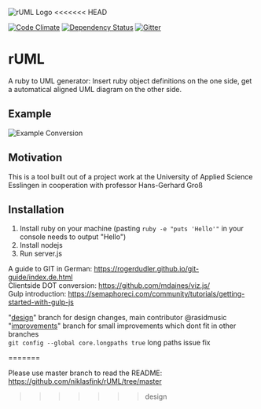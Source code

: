 ![rUML Logo](https://github.com/niklasfink/rUML/blob/master/img/rUML.png)
<<<<<<< HEAD

[![Code Climate][cc-img-link]][cc-link]
[![Dependency Status][dependencies-img-link]][dependencies-link] [![Gitter](https://badges.gitter.im/niklasfink/rUML.svg)](https://gitter.im/niklasfink/rUML?utm_source=badge&utm_medium=badge&utm_campaign=pr-badge)

# rUML
A ruby to UML generator: Insert ruby object definitions on the one side, get a automatical aligned UML diagram on the other side.

## Example
![Example Conversion](https://github.com/niklasfink/rUML/blob/master/img/example%20conversion.png)

## Motivation
This is a tool built out of a project work at the University of Applied Science Esslingen in cooperation with professor Hans-Gerhard Groß

## Installation
1. Install ruby on your machine (pasting `ruby -e "puts 'Hello'"` in your console needs to output "Hello")
2. Install nodejs
3. Run server.js


A guide to GIT in German: https://rogerdudler.github.io/git-guide/index.de.html  
Clientside DOT conversion: https://github.com/mdaines/viz.js/  
Gulp introduction: https://semaphoreci.com/community/tutorials/getting-started-with-gulp-js  

"[design](https://github.com/niklasfink/rUML/tree/design)" branch for design changes, main contributor @rasidmusic  
"[improvements](https://github.com/niklasfink/rUML/tree/improvements)" branch for small improvements which dont fit in other branches  
`git config --global core.longpaths true` long paths issue fix



[dependencies-img-link]: https://david-dm.org/niklasfink/ruml.svg
[dependencies-link]: https://david-dm.org/niklasfink/ruml
[cc-img-link]: https://codeclimate.com/github/niklasfink/rUML/badges/gpa.svg
[cc-link]: https://codeclimate.com/github/niklasfink/rUML
=======

Please use master branch to read the README: https://github.com/niklasfink/rUML/tree/master
>>>>>>> design
